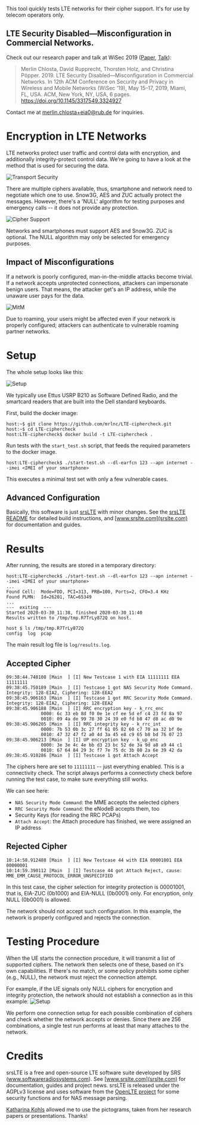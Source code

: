This tool quickly tests LTE networks for their cipher support. It's for use by telecom operators only.

## LTE Security Disabled—Misconfiguration in Commercial Networks.

Check out our research paper and talk at WiSec 2019 ([Paper](./img/wisec19-final123.pdf), [Talk](./img/WiSec19-LTE_Security_Disabled.pdf)):
> Merlin Chlosta, David Rupprecht, Thorsten Holz, and Christina Pöpper. 2019. LTE Security Disabled—Misconfiguration in Commercial Networks. In 12th ACM Conference on Security and Privacy in Wireless and Mobile Networks (WiSec ’19), May 15–17, 2019, Miami, FL, USA. ACM, New York, NY, USA, 6 pages. https://doi.org/10.1145/3317549.3324927

Contact me at [merlin.chlosta+eia0@rub.de](mailto:merlin.chlosta+eia0@rub.de) for inquiries.

# Encryption in LTE Networks

LTE networks protect user traffic and control data with encryption, and additionally integrity-protect control data. We're going to have a look at the method that is used for securing the data.

![Transport Security](./img/transport_security.png)

There are multiple ciphers available, thus, smartphone and network need to negotiate which one to use. Snow3G, AES and ZUC actually protect the messages. However, there's a 'NULL' algorithm for testing purposes and emergency calls -- it does not provide any protection.

![Cipher Support](./img/cipher_support.png)

Networks and smartphones must support AES and Snow3G. ZUC is optional. The NULL algorithm may only be selected for emergency purposes.

## Impact of Misconfigurations

If a network is poorly configured, man-in-the-middle attacks become trivial. If a network accepts unprotected connections, attackers can impersonate benign users. That means, the attacker get's an IP address, while the unaware user pays for the data.

![MitM](./img/mitm.png)

Due to roaming, your users might be affected even if your network is properly configured; attackers can authenticate to vulnerable roaming partner networks.

# Setup

The whole setup looks like this:

![Setup](./img/system_overview.png)

We typically use Ettus USRP B210 as Software Defined Radio, and the smartcard readers that are built into the Dell standard keyboards.

First, build the docker image:
```console
host:~$ git clone https://github.com/mrlnc/LTE-ciphercheck.git
host:~$ cd LTE-ciphercheck
host:LTE-ciphercheck$ docker build -t LTE-ciphercheck .
```

Run tests with the `start_test.sh` script, that feeds the required parameters to the docker image.

```
host:LTE-ciphercheck$ ./start-test.sh --dl-earfcn 123 --apn internet --imei <IMEI of your smartphone>
```

This executes a minimal test set with only a few vulnerable cases. 

## Advanced Configuration

Basically, this software is just [srsLTE](https://github.com/srsLTE/srsLTE) with minor changes. See the [srsLTE README](https://github.com/srsLTE/srsLTE/blob/master/README.md) for detailed build instructions, and [www.srslte.com](srslte.com) for documentation and guides.

# Results

After running, the results are stored in a temporary directory:
```
host:LTE-ciphercheck$ ./start-test.sh --dl-earfcn 123 --apn internet --imei <IMEI of your smartphone>
...
Found Cell:  Mode=FDD, PCI=313, PRB=100, Ports=2, CFO=3.4 KHz
Found PLMN:  Id=26201, TAC=65349
...
---  exiting  ---
Started 2020-03-30_11:38, finished 2020-03-30_11:40
Results written to /tmp/tmp.R7TrLy872Q on host.
```

```
host $ ls /tmp/tmp.R7TrLy872Q
config  log  pcap
```

The main result log file is `log/results.log`.

## Accepted Cipher

```
09:38:44.748108 [Main  ] [I] New Testcase 1 with EIA 11111111 EEA 11111111
09:38:45.750189 [Main  ] [I] Testcase 1 got NAS Security Mode Command. Integrity: 128-EIA2, Ciphering: 128-EEA2
09:38:45.906163 [Main  ] [I] Testcase 1 got RRC Security Mode Command. Integrity: 128-EIA2, Ciphering: 128-EEA2
09:38:45.906188 [Main  ] [I] RRC encryption key - k_rrc_enc
             0000: 6c 33 eb 8d f0 0e 1e cf ee 5d ef c4 23 fd 8a 97
             0010: 09 4a de 99 78 30 24 39 e0 fd b8 47 d8 ac d0 9e
09:38:45.906205 [Main  ] [I] RRC integrity key - k_rrc_int
             0000: 7b 53 0b 3c 27 ff 61 05 82 60 c7 70 aa 32 bf 0e
             0010: 47 32 47 f2 a0 4d 3a 45 e8 c9 65 b8 bd 76 07 23
09:38:45.906213 [Main  ] [I] UP encryption key - k_up_enc
             0000: 3e 3e 4c 4e bb d3 23 bc 52 de 3a 9d a8 a9 44 c1
             0010: 67 64 84 29 3c f7 7e 75 dc 3b 80 2a 6e 39 42 da
09:38:45.910286 [Main  ] [I] Testcase 1 got Attach Accept
```

The ciphers here are set to `11111111` -- just everything enabled. This is a connectivity check. The script always performs a connectivty check before running the test case, to make sure everything still works.

We can see here:
* `NAS Security Mode Command`: the MME accepts the selected ciphers
* `RRC Security Mode Command`: the eNodeB accepts them, too
* Security Keys (for reading the RRC PCAPs)
* `Attach Accept`: the Attach procedure has finished, we were assigned an IP address

## Rejected Cipher

```
10:14:58.912488 [Main  ] [I] New Testcase 44 with EIA 00001001 EEA 00000001
10:14:59.390112 [Main  ] [I] Testcase 44 got Attach Reject, cause: MME_EMM_CAUSE_PROTOCOL_ERROR_UNSPECIFIED
```

In this test case, the cipher selection for integrity protection is 00001001, that is, EIA-ZUC (0b1000) and EIA-NULL (0b0001) only. For encryption, only NULL (0b0001) is allowed.

The network should not accept such configuration. In this example, the network is properly configured and rejects the connection.

# Testing Procedure

When the UE starts the connection procedure, it will transmit a list of supported ciphers. The network then selects one of these, based on it's own capabilities. If there's no match, or some policy prohibits some cipher (e.g., NULL), the network must reject the connection attempt.

For example, if the UE signals only NULL ciphers for encryption and integrity protection, the network should not establish a connection as in this example:
![Setup](./img/test_procedure.png)

We perform one connection setup for each possible combination of ciphers and check whether the network accepts or denies. Since there are 256 combinations, a single test run performs at least that many attaches to the network.

# Credits

srsLTE is a free and open-source LTE software suite developed by SRS (www.softwareradiosystems.com). See [www.srslte.com](srslte.com) for documentation, guides and project news. srsLTE is released under the AGPLv3 license and uses software from the [OpenLTE project](http://sourceforge.net/projects/openlte) for some security functions and for NAS message parsing.

[Katharina Kohls](https://kkohls.org) allowed me to use the pictograms, taken from her research papers or presentations. Thanks!
